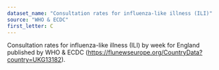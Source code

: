 ```yaml
---
dataset_name: "Consultation rates for influenza-like illness (ILI)"
source: "WHO & ECDC"
first_letter: C
---
```

Consultation rates for influenza-like illness (ILI) by week for England published by WHO & ECDC (https://flunewseurope.org/CountryData?country=UKG13182).